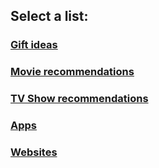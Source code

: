 ## Select a list:

### [Gift ideas](./gifts/README.md)
### [Movie recommendations](./movies/README.md)
### [TV Show recommendations](./tv/README.md)
### [Apps](./apps/README.md)
### [Websites](./websites/README.md)



